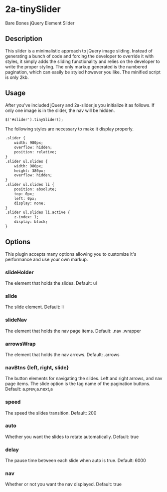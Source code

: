 2a-tinySlider
=========

Bare Bones jQuery Element Slider

## Description

This slider is a minimalistic approach to jQuery image sliding. Instead of generating a bunch of code and forcing the developer to override it with styles, it simply adds the sliding functionality and relies on the developer to write the proper styling. The only markup generated is the numbered pagination, which can easily be styled however you like. The minified script is only 2kb.

## Usage

After you've included jQuery and 2a-slider.js you initialize it as follows. If only one image is in the slider, the nav will be hidden.

```html
$('#slider').tinySlider();
```

The following styles are necessary to make it display properly.

```html
.slider {
	width: 980px;
	overflow: hidden;
	position: relative;
}
.slider ul.slides {
	width: 980px;
	height: 380px;
	overflow: hidden;
}
.slider ul.slides li {
	position: absolute;
	top: 0px;
	left: 0px;
	display: none;
}
.slider ul.slides li.active {
	z-index: 1;
	display: block;
}
```

## Options

This plugin accepts many options allowing you to customize it's performance and use your own markup.
		
### slideHolder

The element that holds the slides.
Default: ul

### slide

The slide element.
Default: li

### slideNav

The element that holds the nav page items.
Default: .nav .wrapper

### arrowsWrap

The element that holds the nav arrows.
Default: .arrows

### navBtns {left, right, slide}

The button elements for navigating the slides. Left and right arrows, and nav page items. The slide option is the tag name of the pagination buttons.
Default: a.prev,a.next,a	

### speed

The speed the slides transition.
Default: 200

### auto

Whether you want the slides to rotate automatically.
Default: true

### delay

The pause time between each slide when auto is true.
Default: 6000

### nav

Whether or not you want the nav displayed.
Default: true